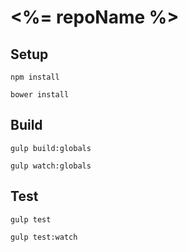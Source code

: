 <%= repoName %>
===============

## Setup

```
npm install
```

```
bower install
```

## Build

```
gulp build:globals
```

```
gulp watch:globals
```

## Test

```
gulp test
```

```
gulp test:watch
```
